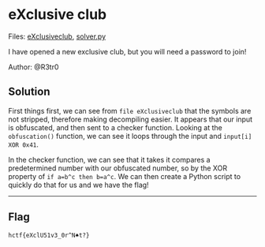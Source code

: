 # eXclusive club
Files: [eXclusiveclub](./eXclusiveclub), [solver.py](./solver.py)

I have opened a new exclusive club, but you will need a password to join!

Author: @R3tr0

## Solution

First things first, we can see from `file eXclusiveclub` that the symbols are not stripped, therefore making decompiling easier. It appears that our input is obfuscated, and then sent to a checker function. Looking at the `obfuscation()` function, we can see it loops through the input and `input[i] XOR 0x41`.

In the checker function, we can see that it takes it compares a predetermined number with our obfuscated number, so by the XOR property of `if a=b^c then b=a^c`. We can then create a Python script to quickly do that for us and we have the flag!

---
## Flag
```
hctf{eXclU51v3_0r^N♠t?}
```